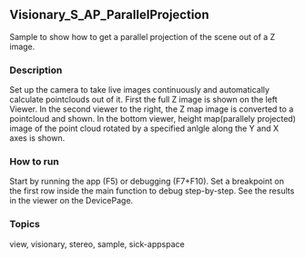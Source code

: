 ## Visionary_S_AP_ParallelProjection

Sample to show how to get a parallel projection of the scene out of a Z image.

### Description

Set up the camera to take live images continuously and automatically calculate
pointclouds out of it. First the full Z image is shown on the left Viewer. In
the second viewer to the right, the Z map image is converted to a pointcloud and shown.
In the bottom viewer, height map(parallely projected) image of the point cloud rotated by a specified anlgle
along the Y and X axes is shown.

### How to run

Start by running the app (F5) or debugging (F7+F10).
Set a breakpoint on the first row inside the main function to debug step-by-step.
See the results in the viewer on the DevicePage.

### Topics

view, visionary, stereo, sample, sick-appspace
